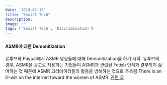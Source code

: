 ```yaml
---
date: '2019-07-15'
title: "Sexist Tech"
description:
image: ''
tags: ['Sexist Tech', 'Discrimination']
---
```


###

#### ASMR에 대한 Demonitization
유투브와 Paypal에서 ASMR 영상들에 대해 Demonitization을 하기 시작.
유투브의 경우, ASMR을 광고로 차용하는 기업들이 ASMR과 관련된 Fetish 인식과 결부되기 싫어하는 것 때문에 ASMR 크리에이터들의 활동을 방해하는 것으로 추측됨
There is an ill-will on the internet toward the women of ASMR.
[관련 글](https://medium.com/s/story/youtube-asmr-videos-are-under-attack-651a0c57aca0)